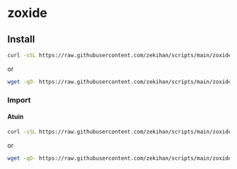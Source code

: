 # zoxide

## Install

```bash
curl -sSL https://raw.githubusercontent.com/zekihan/scripts/main/zoxide/install.sh | bash
```

or

```bash
wget -qO- https://raw.githubusercontent.com/zekihan/scripts/main/zoxide/install.sh | bash
```

### Import

#### Atuin

```bash
curl -sSL https://raw.githubusercontent.com/zekihan/scripts/main/zoxide/import_atuin.sh | bash
```

or

```bash
wget -qO- https://raw.githubusercontent.com/zekihan/scripts/main/zoxide/import_atuin.sh | bash
```
